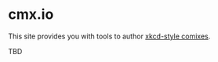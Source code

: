 # cmx.io

This site provides you with tools to author [xkcd-style comixes](https://hiibolt.github.io/cmx.io).

TBD

